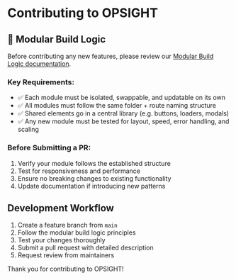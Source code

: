 
# Contributing to OPSIGHT

## 🧩 Modular Build Logic

Before contributing any new features, please review our [Modular Build Logic documentation](../docs/MODULAR_BUILD_LOGIC.md).

### Key Requirements:
- ✅ Each module must be isolated, swappable, and updatable on its own
- ✅ All modules must follow the same folder + route naming structure  
- ✅ Shared elements go in a central library (e.g. buttons, loaders, modals)
- ✅ Any new module must be tested for layout, speed, error handling, and scaling

### Before Submitting a PR:
1. Verify your module follows the established structure
2. Test for responsiveness and performance
3. Ensure no breaking changes to existing functionality
4. Update documentation if introducing new patterns

## Development Workflow

1. Create a feature branch from `main`
2. Follow the modular build logic principles
3. Test your changes thoroughly
4. Submit a pull request with detailed description
5. Request review from maintainers

Thank you for contributing to OPSIGHT!
